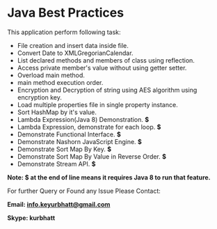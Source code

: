 # Java Best Practices

This application perform following task:
  - File creation and insert data inside file.
  - Convert Date to XMLGregorianCalendar.
  - List declared methods and members of class using reflection.
  - Access private member's value without using getter setter.
  - Overload main method.
  - main method execution order.
  - Encryption and Decryption of string using AES algorithm using encryption key.
  - Load multiple properties file in single property instance.
  - Sort HashMap by it's value.
  - Lambda Expression(Java 8) Demonstration. **$**
  - Lambda Expression, demonstrate for each loop. **$**
  - Demonstrate Functional Interface. **$**
  - Demonstrate Nashorn JavaScript Engine. **$**
  - Demonstrate Sort Map By Key. **$**
  - Demonstrate Sort Map By Value in Reverse Order. **$**
  - Demonstrate Stream API. **$**

**Note: $ at the end of line means it requires Java 8 to run that feature.**

For further Query or Found any Issue Please Contact:

**Email: info.keyurbhatt@gmail.com**

**Skype: kurbhatt**

